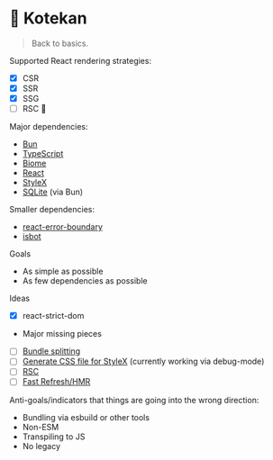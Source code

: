 # 🥁 Kotekan

> Back to basics.

Supported React rendering strategies:
- [x] CSR
- [x] SSR
- [x] SSG
- [ ] RSC 👷

Major dependencies:
- [Bun](https://bun.sh/)
- [TypeScript](https://www.typescriptlang.org/)
- [Biome](https://biomejs.dev/)
- [React](https://react.dev/)
- [StyleX](https://stylexjs.com/)
- [SQLite](https://www.sqlite.org/) (via Bun)

Smaller dependencies:
- [react-error-boundary](https://github.com/bvaughn/react-error-boundary)
- [isbot](https://github.com/omrilotan/isbot)

Goals
- As simple as possible
- As few dependencies as possible

Ideas
- [x] react-strict-dom

- Major missing pieces
- [ ] [Bundle splitting](https://github.com/bndkt/kotekan/issues/7)
- [ ] [Generate CSS file for StyleX](https://github.com/bndkt/kotekan/issues/2) (currently working via debug-mode)
- [ ] [RSC](https://github.com/bndkt/kotekan/issues/9)
- [ ] [Fast Refresh/HMR](https://github.com/bndkt/kotekan/issues/4)

Anti-goals/indicators that things are going into the wrong direction:
- Bundling via esbuild or other tools
- Non-ESM
- Transpiling to JS
- No legacy

